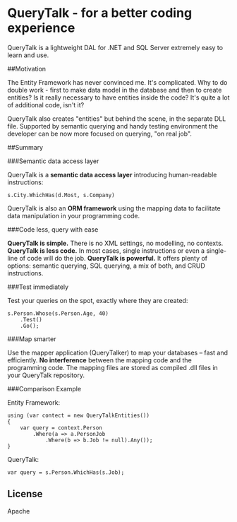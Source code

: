 # QueryTalk - for a better coding experience

QueryTalk is a lightweight DAL for .NET and SQL Server extremely easy to learn and use. 

##Motivation

The Entity Framework has never convinced me. It's complicated. Why to do double work - first to make data model in the database and then to create entities? Is it really necessary to have entities inside the code? It's quite a lot of additional code, isn't it?   

QueryTalk also creates "entities" but behind the scene, in the separate DLL file. Supported by semantic querying and handy testing environment the developer can be now more focused on querying, "on real job". 

##Summary

###Semantic data access layer

QueryTalk is a <strong>semantic data access layer</strong> introducing human-readable instructions:

    s.City.WhichHas(d.Most, s.Company)

QueryTalk is also an <strong>ORM framework</strong> using the mapping data to facilitate data manipulation in your programming code. 

###Code less, query with ease

<strong>QueryTalk is simple.</strong> There is no XML settings, no modelling, no contexts. 
<strong>QueryTalk is less code.</strong> In most cases, single instructions or even a single-line of code will do the job. 
<strong>QueryTalk is powerful.</strong> It offers plenty of options: semantic querying, SQL querying, a mix of both, and CRUD instructions.

###Test immediately

Test your queries on the spot, exactly where they are created:

    s.Person.Whose(s.Person.Age, 40)
        .Test()
        .Go();

###Map smarter

Use the mapper application (QueryTalker) to map your databases – fast and efficiently. 
<strong>No interference</strong> between the mapping code and the programming code. 
The mapping files are stored as compiled .dll files in your QueryTalk repository.

###Comparison Example

Entity Framework:

    using (var contect = new QueryTalkEntities()) 
    {
        var query = context.Person
            .Where(a => a.PersonJob
                .Where(b => b.Job != null).Any());
    }

QueryTalk:

    var query = s.Person.WhichHas(s.Job);

## License

Apache






